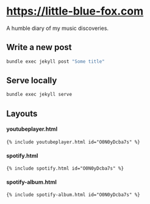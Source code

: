 # https://little-blue-fox.com

A humble diary of my music discoveries.


## Write a new post

```sh
bundle exec jekyll post "Some title"
```

## Serve locally

```sh
bundle exec jekyll serve
```

## Layouts

#### youtubeplayer.html
```
{% include youtubeplayer.html id="O0N0yDcba7s" %}
```

#### spotify.html
```
{% include spotify.html id="O0N0yDcba7s" %}
```

#### spotify-album.html
```
{% include spotify-album.html id="O0N0yDcba7s" %}
```
